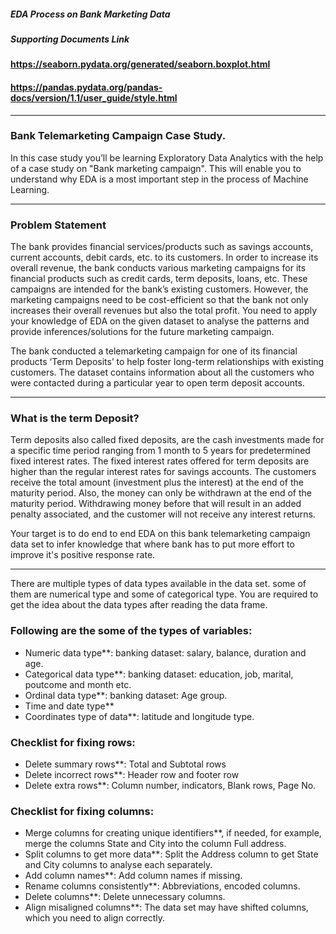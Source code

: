 ##### EDA Process on Bank Marketing Data 

##### Supporting Documents Link

#### https://seaborn.pydata.org/generated/seaborn.boxplot.html
#### https://pandas.pydata.org/pandas-docs/version/1.1/user_guide/style.html

______________________________________________________________________________________________________________________________________________________________________

### Bank Telemarketing Campaign Case Study.

In this case study you’ll be learning Exploratory Data Analytics with the help of a case study on "Bank marketing campaign". This will enable you to understand why EDA is a most important step in the process of Machine Learning.

______________________________________________________________________________________________________________________________________________________________________

### Problem Statement

The bank provides financial services/products such as savings accounts, current accounts, debit cards, etc. to its customers. In order to increase its overall revenue, the bank conducts various marketing campaigns for its financial products such as credit cards, term deposits, loans, etc. These campaigns are intended for the bank’s existing customers. However, the marketing campaigns need to be cost-efficient so that the bank not only increases their overall revenues but also the total profit. You need to apply your knowledge of EDA on the given dataset to analyse the patterns and provide inferences/solutions for the future marketing campaign.

The bank conducted a telemarketing campaign for one of its financial products ‘Term Deposits’ to help foster long-term relationships with existing customers. The dataset contains information about all the customers who were contacted during a particular year to open term deposit accounts.


______________________________________________________________________________________________________________________________________________________________________

### What is the term Deposit?

Term deposits also called fixed deposits, are the cash investments made for a specific time period ranging from 1 month to 5 years for predetermined fixed interest rates. The fixed interest rates offered for term deposits are higher than the regular interest rates for savings accounts. The customers receive the total amount (investment plus the interest) at the end of the maturity period. Also, the money can only be withdrawn at the end of the maturity period. Withdrawing money before that will result in an added penalty associated, and the customer will not receive any interest returns.

Your target is to do end to end EDA on this bank telemarketing campaign data set to infer knowledge that where bank has to put more effort to improve it's positive response rate. 

______________________________________________________________________________________________________________________________________________________________________

There are multiple types of data types available in the data set. some of them are numerical type and some of categorical type. You are required to get the idea about the data types after reading the data frame. 

### Following are the some of the types of variables:
  - Numeric data type**: banking dataset: salary, balance, duration and age.
  - Categorical data type**: banking dataset: education, job, marital, poutcome and month etc.
  - Ordinal data type**: banking dataset: Age group.
  - Time and date type** 
  - Coordinates type of data**: latitude and longitude type.


### Checklist for fixing rows:

  - Delete summary rows**: Total and Subtotal rows
  - Delete incorrect rows**: Header row and footer row
  - Delete extra rows**: Column number, indicators, Blank rows, Page No.

### Checklist for fixing columns:

  - Merge columns for creating unique identifiers**, if needed, for example, merge the columns State and City into the column Full address.
  - Split columns to get more data**: Split the Address column to get State and City columns to analyse each separately. 
  - Add column names**: Add column names if missing.
  - Rename columns consistently**: Abbreviations, encoded columns.
  - Delete columns**: Delete unnecessary columns.
  - Align misaligned columns**: The data set may have shifted columns, which you need to align correctly.

